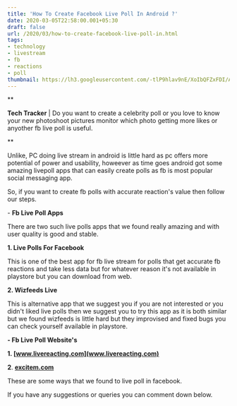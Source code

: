 ```yaml
---
title: 'How To Create Facebook Live Poll In Android ?'
date: 2020-03-05T22:58:00.001+05:30
draft: false
url: /2020/03/how-to-create-facebook-live-poll-in.html
tags: 
- technology
- livestream
- fb
- reactions
- poll
thumbnail: https://lh3.googleusercontent.com/-tlP9hlav9nE/XoIbQFZxFDI/AAAAAAAABOc/Hc8dEpXs8_s_utKTqXgVcTQOHKBZmcMAACLcBGAsYHQ/s1600/IMG_20200111_105332_780-02-03.jpeg
---
```


  

**

**Tech Tracker** | Do you want to create a celebrity poll or you love to know your new photoshoot pictures monitor which photo getting more likes or anyother fb live poll is useful.  


**

Unlike, PC doing live stream in android is little hard as pc offers more potential of power and usability, howeever as time goes android got some amazing livepoll apps that can easily create polls as fb is most popular social messaging app.

  

So, if you want to create fb polls with accurate reaction's value then follow our steps.

  

\- **Fb Live Poll Apps**

  

There are two such live polls apps that we found really amazing and with user quality is good and stable.

  

**1\. Live Polls For Facebook**

  

This is one of the best app for fb live stream for polls that get accurate fb reactions and take less data but for whatever reason it's not available in playstore but you can download from web.

  

**2\. Wizfeeds Live**

  

This is alternative app that we suggest you if you are not interested or you didn't liked live polls then we suggest you to try this app as it is both similar but we found wizfeeds is little hard but they improvised and fixed bugs you can check yourself available in playstore.

  

**\- Fb Live Poll Website's**

  

**1. [www.livereacting.com](www.livereacting.com)**

**2**. [**excitem.com**](excitem.com)

  

These are some ways that we found to live poll in facebook.

  

If you have any suggestions or queries you can comment down below.